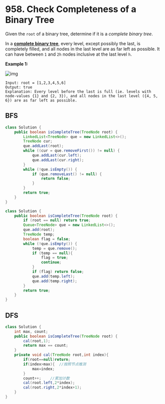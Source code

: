 # 958. Check Completeness of a Binary Tree

Given the `root` of a binary tree, determine if it is a *complete binary tree*.

In a **[complete binary tree](http://en.wikipedia.org/wiki/Binary_tree#Types_of_binary_trees)**, every level, except possibly the last, is completely filled, and all nodes in the last level are as far left as possible. It can have between `1` and `2h` nodes inclusive at the last level `h`.

 

**Example 1:**

![img](https://assets.leetcode.com/uploads/2018/12/15/complete-binary-tree-1.png)

```
Input: root = [1,2,3,4,5,6]
Output: true
Explanation: Every level before the last is full (ie. levels with node-values {1} and {2, 3}), and all nodes in the last level ({4, 5, 6}) are as far left as possible.
```



## BFS

```java
class Solution {
    public boolean isCompleteTree(TreeNode root) {
        LinkedList<TreeNode> que = new LinkedList<>();
        TreeNode cur;
        que.addLast(root);
        while ((cur = que.removeFirst()) != null) {
            que.addLast(cur.left);
            que.addLast(cur.right);
        }
        while (!que.isEmpty()) {
            if (que.removeLast() != null) {
                return false;
            }
        }
        return true;
    }
}
```

```java
class Solution {
    public boolean isCompleteTree(TreeNode root) {
        if (root == null) return true;
        Queue<TreeNode> que = new LinkedList<>();
        que.add(root);
        TreeNode temp;
        boolean flag = false;
        while (!que.isEmpty()) {
            temp = que.remove();
            if (temp == null){
                flag = true;
                continue;
            }
            if (flag) return false;
            que.add(temp.left);
            que.add(temp.right);
        }
        return true;
    }
}
```



## DFS

```java
class Solution {
    int max, count;
    public boolean isCompleteTree(TreeNode root) {
        cal(root,1);
        return max == count;
    }
    private void cal(TreeNode root,int index){
        if(root==null)return;
        if(index>max){  //按照节点推测
            max=index;
        }
        count++;    //累加计数
        cal(root.left,2*index);
        cal(root.right,2*index+1);
    }
}
```

